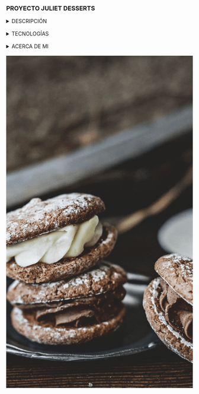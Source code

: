 ### PROYECTO JULIET DESSERTS
<details>
<summary>DESCRIPCIÓN</summary>
Se trata de una página web acerca de un emprendimiento familiar especializada en pasteleria y comidas dulces, como saladas caseras.
</details>
<br>
<details>
<summary> TECNOLOGÍAS </summary>
- HTML5 <br>
- CSS3 <br>
-JavaSScript <br>
- Bootstrap 5.3.2 <br> 
- Git/Github
</details>
<br>
<details>
<summary>ACERCA DE MI</summary>
Mi nombre es Lara Nishinakamasu, alumna del curso de Programación Web inicial - Front End Developer de BA Multiplica 2.0. Este es mi primer proyecto, el cual realice utilizando varias de las herramientas que fui aprendiendo a lo largo del curso. 
</details>
<br>
<img src="readme.gif">